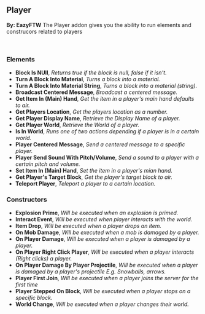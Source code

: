 ## Player
**By: EazyFTW**
The Player addon gives you the ability to run elements and construcors related to players

<br>

### Elements
* **Block Is NUll**, *Returns true if the block is null, false if it isn't.*
* **Turn A Block Into Material**, *Turns a block into a material.*
* **Turn A Block Into Material String**, *Turns a block into a material (string).*
* **Broadcast Centered Message**, *Broadcast a centered message.*
* **Get Item In (Main) Hand**, *Get the item in a player's main hand defaults to air.*
* **Get Players Location**, *Get the players location as a number.*
* **Get Player Display Name**, *Retrieve the Display Name of a player.*
* **Get Player World**, *Retrieve the World of a player.*
* **Is In World**, *Runs one of two actions depending if a player is in a certain world.*
* **Player Centered Message**, *Send a centered message to a specific player.*
* **Player Send Sound With Pitch/Volume**, *Send a sound to a player with a certain pitch and volume.*
* **Set Item In (Main) Hand**, *Set the item in a player's mian hand.*
* **Get Player's Target Block**, *Get the player's target block to air.*
* **Teleport Player**, *Teleport a player to a certain location.*

### Constructors
* **Explosion Prime**, *Will be executed when an explosion is primed.*
* **Interact Event**, *Will be executed when player interacts with the world.*
* **Item Drop**, *Will be executed when a player drops an item.*
* **On Mob Damage**, *Will be executed when a mob is damaged by a player.*
* **On Player Damage**, *Will be executed when a player is damaged by a player.*
* **On Player Right Click Player**, *Will be executed when a player interacts (Right clicks) a player.*
* **On Player Damage By Player Projectile**, *Will be executed when a player is damaged by a player's projectile E.g. Snowballs, arrows.*
* **Player First Join**, *Will be executed when a player joins the server for the first time*
* **Player Stepped On Block**, *Will be executed when a player stops on a specific block.*
* **World Change**, *Will be executed when a player changes their world.*
